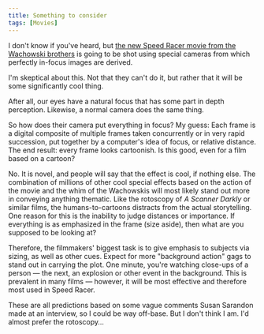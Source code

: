 ```yaml
---
title: Something to consider 
tags: [Movies]
--- 
```


I don't know if you've heard, but [the new Speed Racer movie from the Wachowski brothers](http://speedracerthemovie.warnerbros.com/cmp/main.html) is going to be shot using special cameras from which perfectly in-focus images are derived.

I'm skeptical about this. Not that they can't do it, but rather that it will be some significantly cool thing.

After all, our eyes have a natural focus that has some part in depth perception. Likewise, a normal camera does the same thing.

So how does their camera put everything in focus? My guess: Each frame is a digital composite of multiple frames taken concurrently or in very rapid succession, put together by a computer's idea of focus, or relative distance. The end result: every frame looks cartoonish. Is this good, even for a film based on a cartoon?

No. It is novel, and people will say that the effect is cool, if nothing else. The combination of millions of other cool special effects based on the action of the movie and the whim of the Wachowskis will most likely stand out more in conveying anything thematic. Like the rotoscopy of _A Scanner Darkly_ or similar films, the humans-to-cartoons distracts from the actual storytelling. One reason for this is the inability to judge distances or importance. If everything is as emphasized in the frame (size aside), then what are you supposed to be looking at?

Therefore, the filmmakers' biggest task is to give emphasis to subjects via sizing, as well as other cues. Expect for more "background action" gags to stand out in carrying the plot. One minute, you're watching close-ups of a person — the next, an explosion or other event in the background. This is prevalent in many films — however, it will be most effective and therefore most used in Speed Racer.

These are all predictions based on some vague comments Susan Sarandon made at an interview, so I could be way off-base. But I don't think I am. I'd almost prefer the rotoscopy…